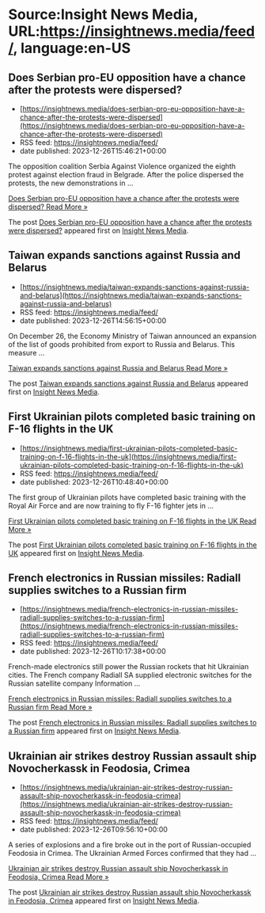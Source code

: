 # Source:Insight News Media, URL:https://insightnews.media/feed/, language:en-US

## Does Serbian pro-EU opposition have a chance after the protests were dispersed?
 - [https://insightnews.media/does-serbian-pro-eu-opposition-have-a-chance-after-the-protests-were-dispersed](https://insightnews.media/does-serbian-pro-eu-opposition-have-a-chance-after-the-protests-were-dispersed)
 - RSS feed: https://insightnews.media/feed/
 - date published: 2023-12-26T15:46:21+00:00

<p>The opposition coalition Serbia Against Violence organized the eighth protest against election fraud in Belgrade. After the police dispersed the protests, the new demonstrations in &#8230;</p>
<p class="read-more"> <a class="ast-button" href="https://insightnews.media/does-serbian-pro-eu-opposition-have-a-chance-after-the-protests-were-dispersed/"> <span class="screen-reader-text">Does Serbian pro-EU opposition have a chance after the protests were dispersed?</span> Read More »</a></p>
<p>The post <a href="https://insightnews.media/does-serbian-pro-eu-opposition-have-a-chance-after-the-protests-were-dispersed/">Does Serbian pro-EU opposition have a chance after the protests were dispersed?</a> appeared first on <a href="https://insightnews.media">Insight News Media</a>.</p>

## Taiwan expands sanctions against Russia and Belarus
 - [https://insightnews.media/taiwan-expands-sanctions-against-russia-and-belarus](https://insightnews.media/taiwan-expands-sanctions-against-russia-and-belarus)
 - RSS feed: https://insightnews.media/feed/
 - date published: 2023-12-26T14:56:15+00:00

<p>On December 26, the Economy Ministry of Taiwan announced an expansion of the list of goods prohibited from export to Russia and Belarus. This measure &#8230;</p>
<p class="read-more"> <a class="ast-button" href="https://insightnews.media/taiwan-expands-sanctions-against-russia-and-belarus/"> <span class="screen-reader-text">Taiwan expands sanctions against Russia and Belarus</span> Read More »</a></p>
<p>The post <a href="https://insightnews.media/taiwan-expands-sanctions-against-russia-and-belarus/">Taiwan expands sanctions against Russia and Belarus</a> appeared first on <a href="https://insightnews.media">Insight News Media</a>.</p>

## First Ukrainian pilots completed basic training on F-16 flights in the UK
 - [https://insightnews.media/first-ukrainian-pilots-completed-basic-training-on-f-16-flights-in-the-uk](https://insightnews.media/first-ukrainian-pilots-completed-basic-training-on-f-16-flights-in-the-uk)
 - RSS feed: https://insightnews.media/feed/
 - date published: 2023-12-26T10:48:40+00:00

<p>The first group of Ukrainian pilots have completed basic training with the Royal Air Force and are now training to fly F-16 fighter jets in &#8230;</p>
<p class="read-more"> <a class="ast-button" href="https://insightnews.media/first-ukrainian-pilots-completed-basic-training-on-f-16-flights-in-the-uk/"> <span class="screen-reader-text">First Ukrainian pilots completed basic training on F-16 flights in the UK</span> Read More »</a></p>
<p>The post <a href="https://insightnews.media/first-ukrainian-pilots-completed-basic-training-on-f-16-flights-in-the-uk/">First Ukrainian pilots completed basic training on F-16 flights in the UK</a> appeared first on <a href="https://insightnews.media">Insight News Media</a>.</p>

## French electronics in Russian missiles: Radiall supplies switches to a Russian firm
 - [https://insightnews.media/french-electronics-in-russian-missiles-radiall-supplies-switches-to-a-russian-firm](https://insightnews.media/french-electronics-in-russian-missiles-radiall-supplies-switches-to-a-russian-firm)
 - RSS feed: https://insightnews.media/feed/
 - date published: 2023-12-26T10:17:38+00:00

<p>French-made electronics still power the Russian rockets that hit Ukrainian cities. The French company Radiall SA supplied electronic switches for the Russian satellite company Information &#8230;</p>
<p class="read-more"> <a class="ast-button" href="https://insightnews.media/french-electronics-in-russian-missiles-radiall-supplies-switches-to-a-russian-firm/"> <span class="screen-reader-text">French electronics in Russian missiles: Radiall supplies switches to a Russian firm</span> Read More »</a></p>
<p>The post <a href="https://insightnews.media/french-electronics-in-russian-missiles-radiall-supplies-switches-to-a-russian-firm/">French electronics in Russian missiles: Radiall supplies switches to a Russian firm</a> appeared first on <a href="https://insightnews.media">Insight News Media</a>.</p>

## Ukrainian air strikes destroy Russian assault ship Novocherkassk in Feodosia, Crimea
 - [https://insightnews.media/ukrainian-air-strikes-destroy-russian-assault-ship-novocherkassk-in-feodosia-crimea](https://insightnews.media/ukrainian-air-strikes-destroy-russian-assault-ship-novocherkassk-in-feodosia-crimea)
 - RSS feed: https://insightnews.media/feed/
 - date published: 2023-12-26T09:56:10+00:00

<p>A series of explosions and a fire broke out in the port of Russian-occupied Feodosia in Crimea. The Ukrainian Armed Forces confirmed that they had &#8230;</p>
<p class="read-more"> <a class="ast-button" href="https://insightnews.media/ukrainian-air-strikes-destroy-russian-assault-ship-novocherkassk-in-feodosia-crimea/"> <span class="screen-reader-text">Ukrainian air strikes destroy Russian assault ship Novocherkassk in Feodosia, Crimea</span> Read More »</a></p>
<p>The post <a href="https://insightnews.media/ukrainian-air-strikes-destroy-russian-assault-ship-novocherkassk-in-feodosia-crimea/">Ukrainian air strikes destroy Russian assault ship Novocherkassk in Feodosia, Crimea</a> appeared first on <a href="https://insightnews.media">Insight News Media</a>.</p>


